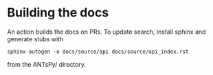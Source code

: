 # Building the docs

An action builds the docs on PRs. To update search, install sphinx and generate stubs with

```
sphinx-autogen -o docs/source/api docs/source/api_index.rst
```

from the ANTsPy/ directory.
